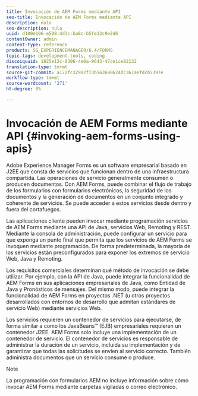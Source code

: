 ```yaml
---
title: Invocación de AEM Forms mediante API
seo-title: Invocación de AEM Forms mediante API
description: nulo
seo-description: nulo
uuid: d100e106-e508-4d3c-ba8c-b5fe13c9e2d6
contentOwner: admin
content-type: reference
products: SG_EXPERIENCEMANAGER/6.4/FORMS
topic-tags: development-tools, coding
discoiquuid: 1825e12c-0306-4e0a-9643-47ce1ce82132
translation-type: tm+mt
source-git-commit: a172fc329a2f73b563690624dc361aefdcb5397e
workflow-type: tm+mt
source-wordcount: '271'
ht-degree: 0%

---
```



# Invocación de AEM Forms mediante API {#invoking-aem-forms-using-apis}

Adobe Experience Manager Forms es un software empresarial basado en J2EE que consta de servicios que funcionan dentro de una infraestructura compartida. Las operaciones de servicio generalmente consumen o producen documentos. Con AEM Forms, puede combinar el flujo de trabajo de los formularios con formularios electrónicos, la seguridad de los documentos y la generación de documentos en un conjunto integrado y coherente de servicios. Se puede acceder a estos servicios desde dentro y fuera del cortafuegos.

Las aplicaciones cliente pueden invocar mediante programación servicios de AEM Forms mediante una API de Java, servicios Web, Remoting y REST. Mediante la consola de administración, puede configurar un servicio para que exponga un punto final que permita que los servicios de AEM Forms se invoquen mediante programación. De forma predeterminada, la mayoría de los servicios están preconfigurados para exponer los extremos de servicio Web, Java y Remoting.

Los requisitos comerciales determinan qué método de invocación se debe utilizar. Por ejemplo, con la API de Java, puede integrar la funcionalidad de AEM Forms en sus aplicaciones empresariales de Java, como Entidad de Java y Pronósticos de mensajes. Del mismo modo, puede integrar la funcionalidad de AEM Forms en proyectos .NET (u otros proyectos desarrollados con entornos de desarrollo que admitan estándares de servicio Web) mediante servicios Web.

Los servicios requieren un contenedor de servicios para ejecutarse, de forma similar a como los JavaBeans™ (EJB) empresariales requieren un contenedor J2EE. AEM Forms solo incluye una implementación de un contenedor de servicio. El contenedor de servicios es responsable de administrar la duración de un servicio, incluida su implementación y de garantizar que todas las solicitudes se envíen al servicio correcto. También administra documentos que un servicio consume o produce.

>[!NOTE]
>
>La programación con formularios AEM no incluye información sobre cómo invocar AEM Forms mediante carpetas vigiladas o correo electrónico.

